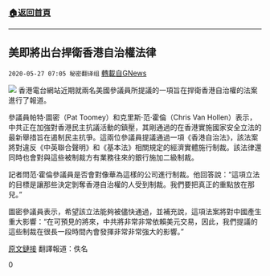 ###  [:house:返回首頁](https://github.com/ourhimalayas/txt)
---

## 美即將出台捍衛香港自治權法律
`2020-05-27 07:05 秘密翻译组` [轉載自GNews](https://gnews.org/zh-hant/214177/)

![](https://s3.amazonaws.com/gnews-media-offload/wp-content/uploads/2020/05/27070337/%E7%BE%8E%E5%8D%B3%E5%B0%86%E5%87%BA%E5%8F%B0%E6%8D%8D%E5%8D%AB%E9%A6%99%E6%B8%AF%E8%87%AA%E6%B2%BB%E6%9D%83%E6%B3%95%E5%BE%8B-1.jpg)
香港電台網站近期就兩名美國參議員所提議的一項旨在捍衛香港自治權的法案進行了報道。

參議員帕特·圖密（Pat Toomey）和克里斯·范·霍倫（Chris Van Hollen）表示，中共正在加強對香港民主抗議活動的鎮壓，其剛通過的在香港實施國家安全立法的最新舉措旨在遏制民主抗爭。這兩位參議員提議通過一項《香港自治法》，該法案將對違反《中英聯合聲明》和《基本法》相關規定的經濟實體施行制裁。該法律還同時也會對與這些被制裁方有業務往來的銀行施加二級制裁。

記者問范·霍倫參議員是否會對像華為這樣的公司進行制裁。他回答說：“這項立法的目標是讓那些決定剝奪香港自治權的人受到制裁。我們要把真正的重點放在那兒。”

圖密參議員表示，希望該立法能夠被儘快通過，並補充說，這項法案將對中國產生重大影響：“在可預見的將來，中共將非常非常依賴美元交易，因此，我們提議的這些制裁在很長一段時間內會發揮非常非常強大的影響。”

[原文鏈接](https://news.rthk.hk/rthk/en/component/k2/1528508-20200527.htm)
翻譯報道：佚名

0
